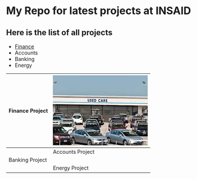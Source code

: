 # My Repo for latest projects at INSAID

## Here is the list of all projects

- [Finance](https://github.com/riteshgemini/Training-Project/tree/main/finance-project "Finance")
- Accounts
- Banking
- Energy

|  Finance Project| ![Finance](https://raw.githubusercontent.com/riteshgemini/Training-Project/main/Images/Car.jpg "Finance")  |
| -- | -- |
|   | Accounts Project |
| Banking Project |   |
|   | Energy Project |
